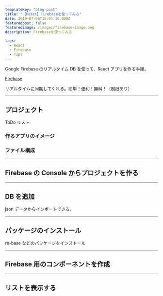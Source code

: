 ```yaml
---
templateKey: "blog-post"
title: "【React】Firebaseを使ってみる"
date: 2019-07-06T15:04:10.000Z
featuredpost: false
featuredimage: /images/firebase-image.png
description: Firebaseを使ってみる

tags:
  - React
  - Firebase
  - Tips
---
```


Google Firebase のリアルタイム DB を使って、React アプリを作る手順。

[Firebase](https://firebase.google.com/)

リアルタイムに同期してくれる。簡単！便利！無料！（制限あり）

---

## プロジェクト

ToDo リスト

### 作るアプリのイメージ

### ファイル構成

---

## Firebase の Console からプロジェクトを作る

---

## DB を追加

json データからインポートできる。

---

## パッケージのインストール

re-base などのパッケージをインストール

---

## Firebase 用のコンポーネントを作成

---

## リストを表示する
